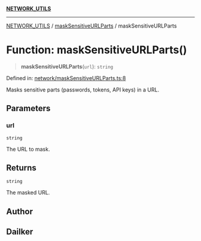 [**NETWORK_UTILS**](../../README.md)

***

[NETWORK_UTILS](../../README.md) / [maskSensitiveURLParts](../README.md) / maskSensitiveURLParts

# Function: maskSensitiveURLParts()

> **maskSensitiveURLParts**(`url`): `string`

Defined in: [network/maskSensitiveURLParts.ts:8](https://github.com/dailker/everyutil-js/blob/7799f3f003cb23f425be3f1c83c38483e2648188/src/network/maskSensitiveURLParts.ts#L8)

Masks sensitive parts (passwords, tokens, API keys) in a URL.

## Parameters

### url

`string`

The URL to mask.

## Returns

`string`

The masked URL.

## Author

## Dailker
